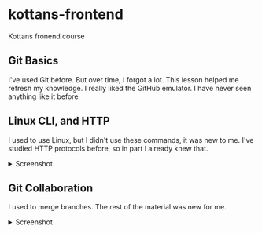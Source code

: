 # kottans-frontend
Kottans fronend course
## Git Basics
I've used Git before. But over time, I forgot a lot.
This lesson helped me refresh my knowledge.
I really liked the GitHub emulator. I have never seen anything like it before

## Linux CLI, and HTTP
I used to use Linux, but I didn't use these commands, it was new to me.
I've studied HTTP protocols before, so in part I already knew that.
<details>
    <summary>Screenshot</summary>
    
    ![linux-01](https://raw.githubusercontent.com/Harnytskyi/kottans-frontend/main/task_linux_cli/1.png)
    ![linux-02](https://raw.githubusercontent.com/Harnytskyi/kottans-frontend/main/task_linux_cli/2.png)
    ![linux-03](https://raw.githubusercontent.com/Harnytskyi/kottans-frontend/main/task_linux_cli/3.png)
    ![linux-04](https://raw.githubusercontent.com/Harnytskyi/kottans-frontend/main/task_linux_cli/4.png)
</details>

## Git Collaboration
I used to merge branches. The rest of the material was new for me.
<details>
    <summary>Screenshot</summary>

    ![git-collab-01](https://raw.githubusercontent.com/Harnytskyi/kottans-frontend/main/task_git_collaboration/1.png)
    ![git-collab-02](https://raw.githubusercontent.com/Harnytskyi/kottans-frontend/main/task_git_collaboration/2.png)
</details>